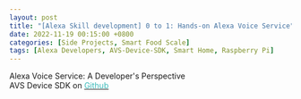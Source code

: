 ```yaml
---
layout: post
title: "[Alexa Skill development] 0 to 1: Hands-on Alexa Voice Service"
date: 2022-11-19 00:15:00 +0800
categories: [Side Projects, Smart Food Scale]
tags: [Alexa Developers, AVS-Device-SDK, Smart Home, Raspberry Pi]
---
```


Alexa Voice Service: A Developer's Perspective <br />
AVS Device SDK on [<span style="color:#3ababa">Github</span>](https://github.com/alexa/avs-device-sdk)
